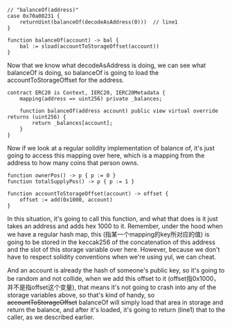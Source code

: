 ```solidity
// "balanceOf(address)"
case 0x70a08231 {
	returnUint(balanceOf(decodeAsAddress(0)))  // line1
}

function balanceOf(account) -> bal {
	bal := sload(accountToStorageOffset(account))
}
```

Now that we know what decodeAsAddress is doing, we can see what balanceOf is doing, so balanceOf is going to load the accountToStorageOffset for the address. 

```solidity
contract ERC20 is Context, IERC20, IERC20Metadata {
    mapping(address => uint256) private _balances;

    function balanceOf(address account) public view virtual override returns (uint256) {
    	return _balances[account];
    }
}
```

Now if we look at a regular solidity implementation of balance of, it's just going to access this mapping over here, which is a mapping from the address to how many coins that person owns.

```solidity
function ownerPos() -> p { p := 0 }
function totalSupplyPos() -> p { p := 1 }

function accountToStorageOffset(account) -> offset {
	offset := add(0x1000, account)
}
```

In this situation, it's going to call this function, and what that does is it just takes an address and adds hex 1000 to it. Remember, under the hood when we have a regular hash map, this (指某一个mapping的key所对应的值) is going to be stored in the keccak256 of the concatenation of this address and the slot of this storage variable over here. However, because we don't have to respect solidity conventions when we're using yul, we can cheat. 

And an account is already the hash of someone's public key, so it's going to be random and not collide, when we add this offset to it (offset指0x1000，并不是指offset这个变量), that means it's not going to crash into any of the storage variables above, so that's kind of handy, so ~~accountToStorageOffset~~ balanceOf will simply load that area in storage and return the balance, and after it's loaded, it's going to return (line1) that to the caller, as we described earlier.
